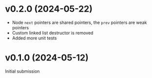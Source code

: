 # v0.2.0 (2024-05-22)
- Node `next` pointers are shared pointers, the `prev` pointers are weak pointers
- Custom linked list destructor is removed
- Added more unit tests

# v0.1.0 (2024-05-12)
Initial submission